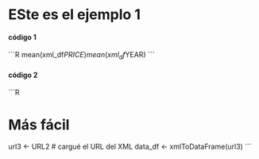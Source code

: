  # ESte es el ejemplo 1
#### código 1

´´´R
mean(xml_df$PRICE)
mean(xml_df$YEAR)
´´´
#### código 2

´´´R
# Más fácil
url3 <- URL2 # cargué el URL del XML
 data_df <- xmlToDataFrame(url3)
´´´
